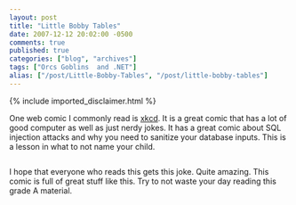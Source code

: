```yaml
---
layout: post
title: "Little Bobby Tables"
date: 2007-12-12 20:02:00 -0500
comments: true
published: true
categories: ["blog", "archives"]
tags: ["Orcs Goblins  and .NET"]
alias: ["/post/Little-Bobby-Tables", "/post/little-bobby-tables"]
---
```

<!-- more -->
{% include imported_disclaimer.html %}
<p>One web comic I commonly read is <a href="http://xkcd.com/">xkcd</a>. It is a great comic that has a lot of good computer as well as just nerdy jokes. It has a great comic about SQL injection attacks and why you need to sanitize your database inputs. This is a lesson in what to not name your child.</p>
<p><a href="http://xkcd.com/327/" target="_blank"><img src="http://imgs.xkcd.com/comics/exploits_of_a_mom.png" alt="" /></a></p>
<p>I hope that everyone who reads this gets this joke. Quite amazing. This comic is full of great stuff like this. Try to not waste your day reading this grade A material.</p>
